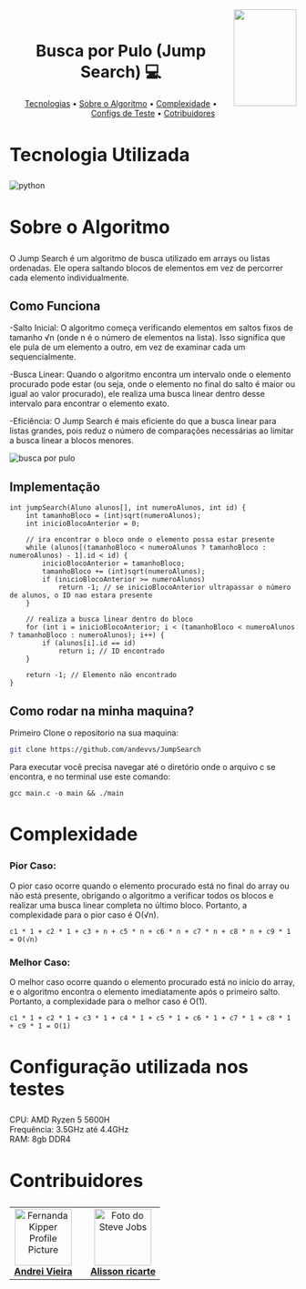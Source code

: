 <div>
<img align="right" width="110" height="170" src="https://assecom.ufersa.edu.br/wp-content/uploads/sites/24/2014/09/PNG-bras%C3%A3o-Ufersa.png">
<br>
<h1 align="center" style="font-weight: bold;">Busca por Pulo (Jump Search) 💻</h1>
<p align="center">
    <a href="#tech">Tecnologias</a> •
    <a href="#about">Sobre o Algoritmo</a> •
    <a href="#complexity">Complexidade</a> •
    <a href="#config">Configs de Teste</a> •
    <a href="#colab">Cotribuidores</a> 
</p>

<div>
  <h2 id="tech" style="font-weight: bold; font-size: 2rem">Tecnologia Utilizada</h2> 
  <img align="center" alt="python" src="https://img.shields.io/badge/C-FFFFFF?style=for-the-badge&logo=c&logoColor=black"/>

  <h2 id="about" style="font-weight: bold; font-size: 2rem">Sobre o Algoritmo</h2>

O Jump Search é um algoritmo de busca utilizado em arrays ou listas ordenadas. Ele opera saltando blocos de elementos em vez de percorrer cada elemento individualmente.
## Como Funciona

-Salto Inicial: O algoritmo começa verificando elementos em saltos fixos de tamanho √n (onde n é o número de elementos na lista). Isso significa que ele pula de um elemento a outro, em vez de examinar cada um sequencialmente.

-Busca Linear: Quando o algoritmo encontra um intervalo onde o elemento procurado pode estar (ou seja, onde o elemento no final do salto é maior ou igual ao valor procurado), ele realiza uma busca linear dentro desse intervalo para encontrar o elemento exato.

-Eficiência: O Jump Search é mais eficiente do que a busca linear para listas grandes, pois reduz o número de comparações necessárias ao limitar a busca linear a blocos menores.

![busca por pulo](https://harkishen-singh.github.io/jump-search-visualisation/this.gif)

## Implementação

```
int jumpSearch(Aluno alunos[], int numeroAlunos, int id) {
    int tamanhoBloco = (int)sqrt(numeroAlunos); 
    int inicioBlocoAnterior = 0;

    // ira encontrar o bloco onde o elemento possa estar presente
    while (alunos[(tamanhoBloco < numeroAlunos ? tamanhoBloco : numeroAlunos) - 1].id < id) {
        inicioBlocoAnterior = tamanhoBloco;
        tamanhoBloco += (int)sqrt(numeroAlunos); 
        if (inicioBlocoAnterior >= numeroAlunos)
            return -1; // se inicioBlocoAnterior ultrapassar o número de alunos, o ID nao estara presente
    }

    // realiza a busca linear dentro do bloco
    for (int i = inicioBlocoAnterior; i < (tamanhoBloco < numeroAlunos ? tamanhoBloco : numeroAlunos); i++) {
        if (alunos[i].id == id)
            return i; // ID encontrado
    }

    return -1; // Elemento não encontrado
}
```

## Como rodar na minha maquina?

Primeiro Clone o repositorio na sua maquina:

```bash
git clone https://github.com/andevvs/JumpSearch
```

Para executar você precisa navegar até o diretório onde o arquivo c se encontra, e no terminal use este comando:

```
gcc main.c -o main && ./main
```

  <h2 id="complexity" style="font-weight: bold; font-size: 2rem">Complexidade</h2>

### Pior Caso:

O pior caso ocorre quando o elemento procurado está no final do array ou não está presente, obrigando o algoritmo a verificar todos os blocos e realizar uma busca linear completa no último bloco. Portanto, a complexidade para o pior caso é O(√n).

```
c1 * 1 + c2 * 1 + c3 + n + c5 * n + c6 * n + c7 * n + c8 * n + c9 * 1 = O(√n)
```

### Melhor Caso:

O melhor caso ocorre quando o elemento procurado está no início do array, e o algoritmo encontra o elemento imediatamente após o primeiro salto. Portanto, a complexidade para o melhor caso é O(1).

```
c1 * 1 + c2 * 1 + c3 * 1 + c4 * 1 + c5 * 1 + c6 * 1 + c7 * 1 + c8 * 1 + c9 * 1 = O(1)
```

  <h2 id="config" style="font-weight: bold; font-size: 2rem">Configuração utilizada nos testes</h2>
  CPU: AMD Ryzen 5 5600H</br>
  Frequência: 3.5GHz até 4.4GHz</br>
  RAM: 8gb DDR4</br>
  
  <h2 id="colab" style="font-weight: bold; font-size: 2rem">Contribuidores</h2>
 
  <table>
    <tr>
      <td align="center">
        <a href="#">
          <img src="https://avatars.githubusercontent.com/u/150745935?v=4" width="100px;" alt="Fernanda Kipper Profile Picture"/><br>
          <sub>
            <a href="https://github.com/andevvs"><b>Andrei Vieira</b></a>
          </sub>
        </a>
      </td>
          </sub>
        </a>
      </td>
      <td align="center">
        <a href="#">
        </a>
      </td>
      <td align="center">
        <a href="#">
          <img src="https://avatars.githubusercontent.com/u/144806270?v=4" width="100px;" alt="Foto do Steve Jobs"/><br>
            <sub>
              <a href="https://github.com/alissonricarte"><b>Alisson ricarte</b></a>
            </sub>
        </a>
      </td>
    </tr>
  </table>
</div>